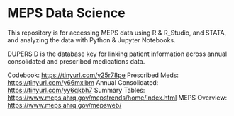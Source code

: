 # MEPS Data Science
This repository is for accessing MEPS data using R & R_Studio, and STATA, and analyzing the data with Python & Jupyter Notebooks.

DUPERSID is the database key for linking patient information across annual consolidated and prescribed medications data.

Codebook: https://tinyurl.com/y25r78pe
Prescribed Meds: https://tinyurl.com/y66mxlbm
Annual Consolidated: https://tinyurl.com/yy6qkbh7
Summary Tables: https://www.meps.ahrq.gov/mepstrends/home/index.html
MEPS Overview: https://www.meps.ahrq.gov/mepsweb/
